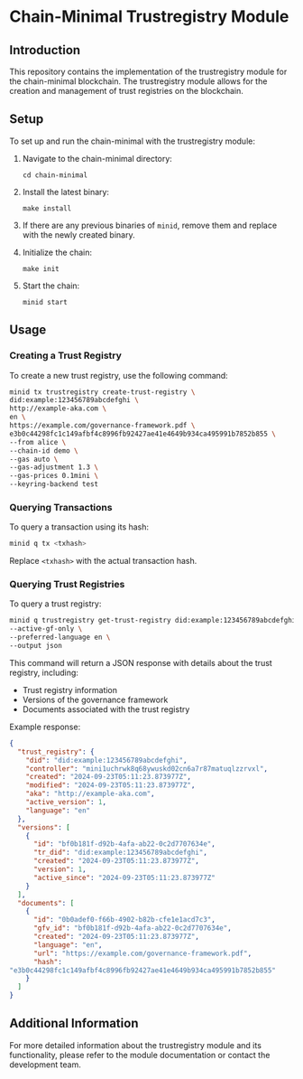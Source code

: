 # Chain-Minimal Trustregistry Module

## Introduction

This repository contains the implementation of the trustregistry module 
for the chain-minimal blockchain. The trustregistry module allows for the 
creation and management of trust registries on the blockchain.

## Setup

To set up and run the chain-minimal with the trustregistry module:

1. Navigate to the chain-minimal directory:
   ```
   cd chain-minimal
   ```

2. Install the latest binary:
   ```
   make install
   ```

3. If there are any previous binaries of `minid`, remove them and replace 
with the newly created binary.

4. Initialize the chain:
   ```
   make init
   ```

5. Start the chain:
   ```
   minid start
   ```

## Usage

### Creating a Trust Registry

To create a new trust registry, use the following command:

```bash
minid tx trustregistry create-trust-registry \
did:example:123456789abcdefghi \
http://example-aka.com \
en \
https://example.com/governance-framework.pdf \
e3b0c44298fc1c149afbf4c8996fb92427ae41e4649b934ca495991b7852b855 \
--from alice \
--chain-id demo \
--gas auto \
--gas-adjustment 1.3 \
--gas-prices 0.1mini \
--keyring-backend test
```

### Querying Transactions

To query a transaction using its hash:

```bash
minid q tx <txhash>
```

Replace `<txhash>` with the actual transaction hash.

### Querying Trust Registries

To query a trust registry:

```bash
minid q trustregistry get-trust-registry did:example:123456789abcdefghi \
--active-gf-only \
--preferred-language en \
--output json
```

This command will return a JSON response with details about the trust 
registry, including:
- Trust registry information
- Versions of the governance framework
- Documents associated with the trust registry

Example response:

```json
{
  "trust_registry": {
    "did": "did:example:123456789abcdefghi",
    "controller": "mini1uchrwk8q68ywuskd02cn6a7r87matuqlzzrvxl",
    "created": "2024-09-23T05:11:23.873977Z",
    "modified": "2024-09-23T05:11:23.873977Z",
    "aka": "http://example-aka.com",
    "active_version": 1,
    "language": "en"
  },
  "versions": [
    {
      "id": "bf0b181f-d92b-4afa-ab22-0c2d7707634e",
      "tr_did": "did:example:123456789abcdefghi",
      "created": "2024-09-23T05:11:23.873977Z",
      "version": 1,
      "active_since": "2024-09-23T05:11:23.873977Z"
    }
  ],
  "documents": [
    {
      "id": "0b0adef0-f66b-4902-b82b-cfe1e1acd7c3",
      "gfv_id": "bf0b181f-d92b-4afa-ab22-0c2d7707634e",
      "created": "2024-09-23T05:11:23.873977Z",
      "language": "en",
      "url": "https://example.com/governance-framework.pdf",
      "hash": 
"e3b0c44298fc1c149afbf4c8996fb92427ae41e4649b934ca495991b7852b855"
    }
  ]
}
```

## Additional Information

For more detailed information about the trustregistry module and its 
functionality, please refer to the module documentation or contact the 
development team.
